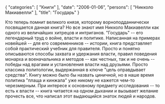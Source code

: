 {
   "categories": [
      "Книги"
   ],
   "date": "2006-01-06",
   "persons": [
      "Никколо Макиавелли"
   ],
   "title": "Государь"
}

Кто теперь помнит великого князя, которому ворноподданнически посвящается данная книга? Но все знают имя Никколо Макиавелли как одного из величайших хитрецов и интриганов. "Государь" -- его легендарный труд о войне, власти и политике. Написанная на примерах новейшей -- для его современников -- истории, книга представляет собой практический учебник для правителя. Просто и понятно описываются способы захвата и удержания власти, правил поведения монарха и военачальника и методов -- как честных, так и не очень -- победы над врагами и установления власти над друзьями. Просто классика политологии, выдержанная в ключе "цель оправдывает средства". Книгу можно было бы назвать циничной, но в наше время политика "плаща и кинжала" уже никому не кажется чем-то черезмерным. При интересе к основному предмету исследования -- то есть к власти -- книга читается на одном дыхании и вызывает желание прочесть все, что написал этот выдающийся знаток людей и народов.
